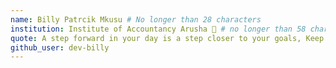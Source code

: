 ```yaml
---
name: Billy Patrcik Mkusu # No longer than 28 characters
institution: Institute of Accountancy Arusha 🚩 # no longer than 58 characters
quote: A step forward in your day is a step closer to your goals, Keep Moving Forward! # no longer than 100 characters, avoid using quotes(") to guarantee the format remains the same.
github_user: dev-billy
---
```

